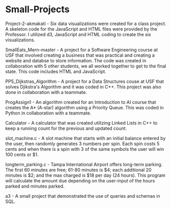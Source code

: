 # Small-Projects

Project-2-akmakati - Six data visualizations were created for a class project. A skeleton code for the JavaScript and HTML files were provided by the Professor. I utilized d3, JavaScript and HTML coding to create the six visualizations.

SmallEats_Mern-master - A project for a Software Engineering course at USF that involved creating a business that was practical and creating a website and databse to store information. The code was created in collaboration with 5 other students, we all worked together to get to the final state. This code includes HTML and JavaScript.

PP5_Dijkstras_Algorithm - A project for a Data Structures couse at USF that solves Djikstra's Algorithm and it was coded in C++. This project was also done in collaboration with a teammate.

ProgAssign1 - An algorithm created for an Introduction to AI course that creates the A* (A-star) algorithm using a Priority Queue. This was coded in Python in collaboration with a teammate.

Calculator - A calculator that was created utilizing Linked Lists in C++ to keep a running count for the previous and updated count.

slot_machine.c - A slot machine that starts with an initial balance entered by the user, then randomly generates 3 numbers per spin. Each spin costs 5 cents and when there is a spin with 3 of the same symbols the user will win 100 cents or $1.
                 
longterm_parking.c - Tampa International Airport offers long-term parking. The first 60 minutes are free; 61-80 minutes is $4; each additional 20 minutes is $2; and the max charged is $18 per day (24 hours). This program will calculate the amount due depending on the user-input of the hours parked and minutes parked.

a3 - A small project that demonstrated the use of queries and schemas in SQL.
